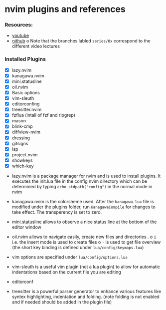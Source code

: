 # nvim plugins and references
### Resources: 
- [youtube](https://www.youtube.com/watch?v=g1gyYttzxcI&list=PLy68GuC77sURrnMNi2XR1h58m674KOvLGi)
- [github](https://github.com/jakobwesthoff/nvim-from-scratch/tree/series/01)
    o Note that the branches labled `series/0x` correspond to the different video lectures

### Installed Plugins
- [X] lazy.nvim
- [X] kanagawa.nvim
- [X] mini.statusline
- [X] oil.nvim
- [X] Basic options 
- [X] vim-sleuth
- [X] editorconfing
- [X] treesitter.nvim
- [X] fzflua (intall of fzf and ripgrep)
- [X] mason
- [X] blink-cmp
- [X] diffview-nvim
- [X] dressing
- [X] gitsigns
- [X] lsp
- [X] project.nvim
- [X] showkeys
- [X] which-key

- lazy.nvim is a package manager for nvim and is used to install plugins. It executes the init.lua file in the config nvim directory which can be determined by typing `echo stdpath("config")` in the normal mode in nvim

- kanagawa.nvim is the colorsheme used. After the `kanagawa.lua` file is modified under the plugins folder, run `KanagawaCompile` for changes to take effect. The transperency is set to zero.

- mini.statusline allows to observe a nice status line at the bottom of the editor window

- oil.nvim allows to navigate easily, create new files and directories . 
    o `i` i.e. the insert mode is used to create files
    o ` - ` is used to get file overview  (the short key binding is defined under `lua/config/keymaps.lua`)

- vim options are specified under `lua/config/options.lua`

- vim-sleuth is a useful vim plugin (not a lua plugin) to allow for automatic indentations based on the current file you are editing

- editorconf

- treesitter is a powerful parser generator to enhance various features like syntex highlighting, indentation and folding. (note folding is not enabled and if needed should be added in the plugin file)
